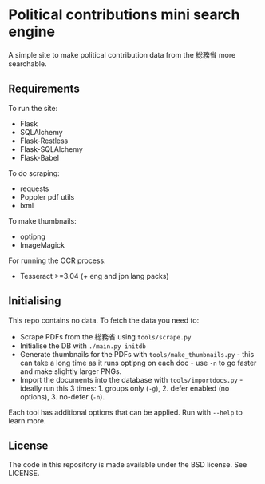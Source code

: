 Political contributions mini search engine
=======
A simple site to make political contribution data from the 総務省 more
searchable.

Requirements
------------
To run the site:
 * Flask
 * SQLAlchemy
 * Flask-Restless
 * Flask-SQLAlchemy
 * Flask-Babel

To do scraping:
 * requests
 * Poppler pdf utils
 * lxml

To make thumbnails:
 * optipng
 * ImageMagick

For running the OCR process:
 * Tesseract >=3.04 (+ eng and jpn lang packs)

Initialising
------------
This repo contains no data.  To fetch the data you need to:
 * Scrape PDFs from the 総務省 using `tools/scrape.py`
 * Initialise the DB with `./main.py initdb`
 * Generate thumbnails for the PDFs with `tools/make_thumbnails.py` - this can take a long time as it runs optipng on each doc - use `-n` to go faster and make slightly larger PNGs.
 * Import the documents into the database with `tools/importdocs.py` - ideally run this 3 times: 1. groups only (`-g`), 2. defer enabled (no options), 3. no-defer (`-n`).

Each tool has additional options that can be applied.  Run with `--help` to learn more.

License
-------
The code in this repository is made available under the BSD license.  See
LICENSE.
